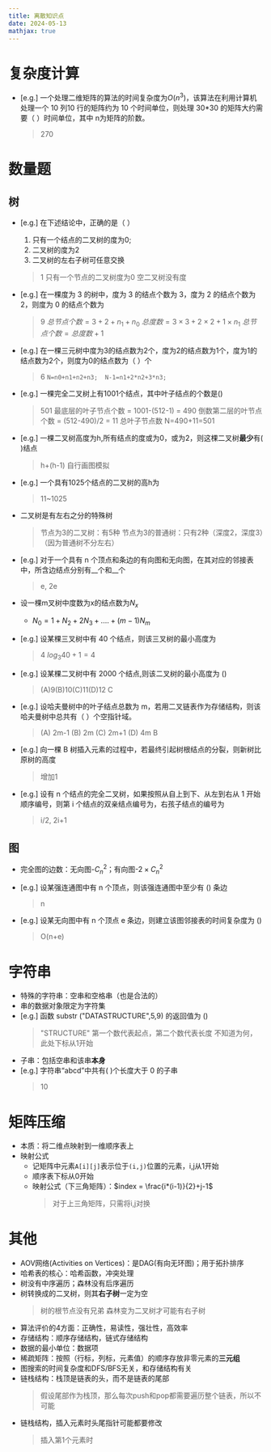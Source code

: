 ```yaml
---
title: 离散知识点
date: 2024-05-13
mathjax: true
---
```

# 复杂度计算
- [e.g.] 一个处理二维矩阵的算法的时间复杂度为$O(n^3)$，该算法在利用计算机处理一个 10 列10 行的矩阵约为 10 个时间单位，则处理 30*30 的矩阵大约需要（ ）时间单位，其中 n为矩阵的阶数。
    > 270

<!-- more -->

# 数量题
## 树
- [e.g.] 在下述结论中，正确的是（ ）
  1. 只有一个结点的二叉树的度为0;
  2. 二叉树的度为2
  3. 二叉树的左右子树可任意交换
  > 1
  > 只有一个节点的二叉树度为0
  > 空二叉树没有度

- [e.g.] 在一棵度为 3 的树中，度为 3 的结点个数为 3，度为 2 的结点个数为 2，则度为 0 的结点个数为
    > 9
    > $总节点个数 = 3 + 2 + n_1 + n_0$
    > $总度数 = 3×3 + 2×2 + 1×n_1$
    > $总节点个数 = 总度数 + 1$

- [e.g.] 在一棵三元树中度为3的结点数为2个，度为2的结点数为1个，度为1的结点数为2个，则度为0的结点数为（    ）个
    > 6
    > `N=n0+n1+n2+n3;  N-1=n1+2*n2+3*n3;`

- [e.g.] 一棵完全二叉树上有1001个结点，其中叶子结点的个数是()
    > 501
    > 最底层的叶子节点个数 = 1001-(512-1) = 490
    > 倒数第二层的叶节点个数 = (512-490)/2 = 11
    > 总叶子节点数 N=490+11=501

- [e.g.] 一棵二叉树高度为h,所有结点的度或为0，或为2，则这棵二叉树**最少**有(  )结点
    > h+(h-1)
    > 自行画图模拟

- [e.g.] 一个具有1025个结点的二叉树的高h为
    > 11~1025

- 二叉树是有左右之分的特殊树
    > 节点为3的二叉树：有5种
    > 节点为3的普通树：只有2种（深度2，深度3）（因为普通树不分左右）

- [e.g.] 对于一个具有 n 个顶点和条边的有向图和无向图，在其对应的邻接表中，所含边结点分别有__个和__个
    > e, 2e

- 设一棵m叉树中度数为x的结点数为$N_x$
    - $N_0 = 1 + N_2 + 2N_3 + .... + (m-1)N_m$

- [e.g.] 设某棵三叉树中有 40 个结点，则该三叉树的最小高度为
    > 4
    > $log_3 40 + 1 = 4$

- [e.g.] 设某棵二叉树中有 2000 个结点,则该二叉树的最小高度为 ()
    > (A)9(B)10(C)11(D)12
    > C
- [e.g.] 设哈夫曼树中的叶子结点总数为 m，若用二叉链表作为存储结构，则该哈夫曼树中总共有（ ）个空指针域。
    > (A) 2m-1 (B) 2m (C) 2m+1 (D) 4m
    > B

- [e.g.] 向一棵 B 树插入元素的过程中，若最终引起树根结点的分裂，则新树比原树的高度
    > 增加1

- [e.g.] 设有 n 个结点的完全二叉树，如果按照从自上到下、从左到右从 1 开始顺序编号，则第 i 个结点的双亲结点编号为，右孩子结点的编号为
    > i/2, 2i+1

## 图
- 完全图的边数：无向图-$C_n^2$；有向图-$2×C_n^2$

- [e.g.] 设某强连通图中有 n 个顶点，则该强连通图中至少有 () 条边
    > n

- [e.g.] 设某无向图中有 n 个顶点 e 条边，则建立该图邻接表的时间复杂度为 ()
    > O(n+e)


# 字符串
- 特殊的字符串：空串和空格串（也是合法的）
- 串的数据对象限定为字符集
- [e.g.] 函数 substr ("DATASTRUCTURE",5,9) 的返回值为 ()
    > "STRUCTURE"
    > 第一个数代表起点，第二个数代表长度
    > 不知道为何，此处下标从1开始
- 子串：包括空串和该串**本身**
- [e.g.] 字符串“abcd”中共有( )个长度大于 0 的子串
    > 10


# 矩阵压缩
- 本质：将二维点映射到一维顺序表上
- 映射公式
    - 记矩阵中元素`A[i][j]`表示位于`(i,j)`位置的元素，i,j从1开始
    - 顺序表下标从0开始
    - 映射公式（下三角矩阵）：$index = \frac{i*(i-1)}{2}+j-1$
        > 对于上三角矩阵，只需将i,j对换


# 其他
- AOV网络(Activities on Vertices)：是DAG(有向无环图)；用于拓扑排序
- 哈希表的核心：哈希函数，冲突处理
- 树没有中序遍历；森林没有后序遍历
- 树转换成的二叉树，则其**右子树**一定为空
    > 树的根节点没有兄弟
    > 森林变为二叉树才可能有右子树
- 算法评价的4方面：正确性，易读性，强壮性，高效率
- 存储结构：顺序存储结构，链式存储结构
- 数据的最小单位：数据项
- 稀疏矩阵：按照（行标，列标，元素值）的顺序存放非零元素的**三元组**
- 图搜索的时间复杂度和DFS/BFS无关，和存储结构有关
- 链栈结构：栈顶是链表的头，而不是链表的尾部
    > 假设尾部作为栈顶，那么每次push和pop都需要遍历整个链表，所以不可能
- 链栈结构，插入元素时头尾指针可能都要修改
    > 插入第1个元素时

